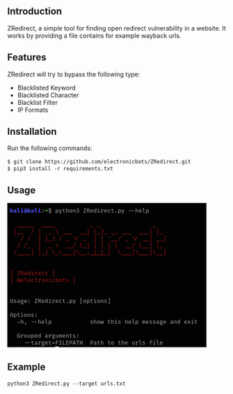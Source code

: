 ## Introduction

ZRedirect, a simple tool for finding open redirect vulnerability in a website. It works by providing a file contains for example wayback urls.

## Features

ZRedirect will try to bypass the following type:

- Blacklisted Keyword
- Blacklisted Character
- Blacklist Filter
- IP Formats

## Installation

Run the following commands:
```
$ git clone https://github.com/electronicbots/ZRedirect.git
$ pip3 install -r requirements.txt
```

## Usage

![Usage](https://github.com/electronicbots/ZRedirect/blob/main/images/2.png)

## Example

```
python3 ZRedirect.py --target urls.txt
```
